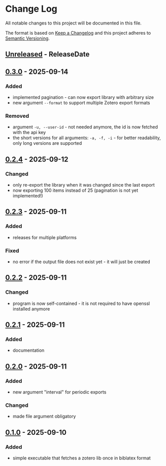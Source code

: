 # Change Log
All notable changes to this project will be documented in this file.

The format is based on [Keep a Changelog](http://keepachangelog.com/)
and this project adheres to [Semantic Versioning](http://semver.org/).

<!-- next-header -->

## [Unreleased] - ReleaseDate

## [0.3.0] - 2025-09-14

### Added
- implemented pagination - can now export library with arbitrary size
- new argument `--format` to support multiple Zotero export formats

### Removed
- argument `-u, --user-id` - not needed anymore, the id is now fetched with the api key
- the short versions for all arguments: `-a, -f, -i` - for better readability, only long versions are supported

## [0.2.4] - 2025-09-12

### Changed
- only re-export the library when it was changed since the last export
- now exporting 100 items instead of 25 (pagination is not yet implemented!)

## [0.2.3] - 2025-09-11

### Added
- releases for multiple platforms

### Fixed
- no error if the output file does not exist yet - it will just be created

## [0.2.2] - 2025-09-11

### Changed
- program is now self-contained - it is not required to have openssl installed anymore

## [0.2.1] - 2025-09-11

### Added
- documentation

## [0.2.0] - 2025-09-11  

### Added
- new argument "interval" for periodic exports

### Changed
- made file argument obligatory

## [0.1.0] - 2025-09-10

### Added
- simple executable that fetches a zotero lib once in biblatex format

<!-- next-url -->
[Unreleased]: https://github.com/assert-rs/predicates-rs/compare/v0.3.0...HEAD
[0.3.0]: https://github.com/assert-rs/predicates-rs/compare/v0.2.4...v0.3.0
[0.2.4]: https://github.com/assert-rs/predicates-rs/compare/v0.2.3...v0.2.4
[0.2.3]: https://github.com/assert-rs/predicates-rs/compare/v0.2.2...v0.2.3
[0.2.2]: https://github.com/assert-rs/predicates-rs/compare/v0.2.1...v0.2.2
[0.2.1]: https://github.com/assert-rs/predicates-rs/compare/v0.2.0...v0.2.1
[0.2.0]: https://github.com/assert-rs/predicates-rs/compare/v0.1.0...v0.2.0
[0.1.0]: https://github.com/fabiofranke/zotex/compare/a9179286c9c33a5113a2d0414d58a2f2854da6e5...v0.1.0

